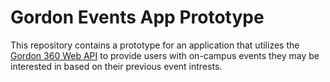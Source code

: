 # Gordon Events App Prototype

This repository contains a prototype for an application that utilizes the [Gordon 360 Web API](https://github.com/gordon-cs/gordon-360-api) to provide users with on-campus events they may be interested in based on their previous event intrests. 
